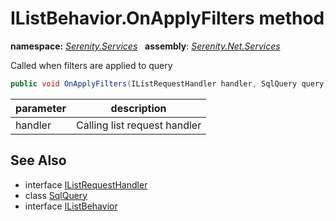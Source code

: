 # IListBehavior.OnApplyFilters method
**namespace:** *[Serenity.Services](../../README.md#serenity.services-namespace)*   **assembly**: *[Serenity.Net.Services](../../README.md)*

Called when filters are applied to query

```csharp
public void OnApplyFilters(IListRequestHandler handler, SqlQuery query)
```

| parameter | description |
| --- | --- |
| handler | Calling list request handler |

## See Also

* interface [IListRequestHandler](../IListRequestHandler.md)
* class [SqlQuery](../Serenity.Net.Data/../../Serenity.Data/SqlQuery.md)
* interface [IListBehavior](../IListBehavior.md)